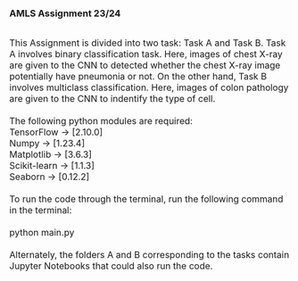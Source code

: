 ### **AMLS Assignment 23/24**
</br>
<font size = "3"> 
This Assignment is divided into two task: Task A and Task B. Task A involves binary classification task. Here, images of chest X-ray are given to the CNN to detected whether the chest X-ray image potentially have pneumonia or not. On the other hand, Task B involves multiclass classification. Here, images of colon pathology are given to the CNN to indentify the type of cell.
</br></br>
The following python modules are required: </br>
TensorFlow -> [2.10.0] </br>
Numpy -> [1.23.4] </br>
Matplotlib -> [3.6.3] </br>
Scikit-learn -> [1.1.3] </br>
Seaborn -> [0.12.2] </br>
</br>
To run the code through the terminal, run the following command in the terminal:
</br></br>
python main.py
</br></br>
Alternately, the folders A and B corresponding to the tasks contain Jupyter Notebooks that could also run the code.
</font>
